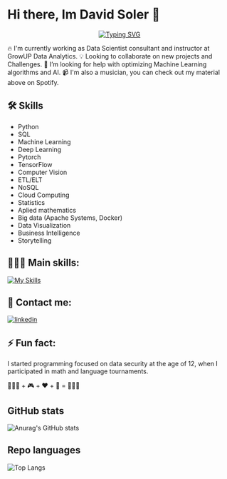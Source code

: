 # Hi there, Im David Soler 👋

<p align="center">
<a href="https://git.io/typing-svg"><img src="https://readme-typing-svg.herokuapp.com?font=Fira+Code&weight=500&size=24&duration=7000&pause=500&color=CF0000&width=500&lines=DATA+SCIENTIST+%26+FUTURE+AI+DEVELOPER" alt="Typing SVG" /></a>
<p align="center">

🔥 I'm currently working as Data Scientist consultant and instructor at GrowUP Data Analytics.
💡 Looking to collaborate on new projects and Challenges.
🤔 I’m looking for help with optimizing Machine Learning algorithms and AI.
📹 I'm also a musician, you can check out my material above on Spotify.

## 🛠 Skills

- Python
- SQL
- Machine Learning
- Deep Learning
- Pytorch
- TensorFlow
- Computer Vision
- ETL/ELT
- NoSQL
- Cloud Computing
- Statistics
- Aplied mathematics
- Big data (Apache Systems, Docker)
- Data Visualization
- Business Intelligence
- Storytelling

## 👩🏻‍💻 Main skills:

[![My Skills](https://skillicons.dev/icons?i=aiscript,r,anaconda,py,sql,vscode,gcp,flask,tensorflow,ubuntu&theme=light)](https://skillicons.dev)

## 🔗 Contact me:

[![linkedin](https://img.shields.io/badge/linkedin-0A66C2?style=for-the-badge&logo=linkedin&logoColor=white)]([https://www.linkedin.com/in/david-soler-aa200b240/)

## ⚡ Fun fact:

I started programming focused on data security at the age of 12, when I participated in math and language tournaments.

👩🏻‍💻 + 🎮 + ❤️ + 🧠 = 🎨👌🏼

## GitHub stats

![Anurag's GitHub stats](https://github-readme-stats.vercel.app/api?username=ssanjua&show_icons=true&theme=transparent)

## Repo languages

![Top Langs](https://github-readme-stats.vercel.app/api/top-langs/?username=ssanjua&layout=compact)
